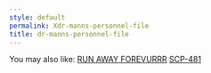 ```yaml
---
style: default
permalink: Xdr-manns-personnel-file
title: dr-manns-personnel-file
---
```

You may also like:
[RUN AWAY FOREVURRR](http://scp-wiki.net/run-away-forevurrr)
[SCP-481](http://scp-wiki.net/scp-481)